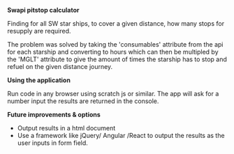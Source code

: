 **Swapi pitstop calculator**

Finding for all SW star ships, to cover a given distance, how many stops for resupply are required.

The problem was solved by taking the 'consumables' attribute from the api for each starship and converting to hours which can then be multipled by the 'MGLT' attribute to give the amount of times the starship has to stop and refuel on the given distance journey. 


**Using the application**

Run code in any browser using scratch js or similar. The app will ask for a number input the results are returned in the console.


**Future improvements & options**

- Output results in a html document
- Use a framework like jQuery/ Angular /React to output the results as the user inputs in form field.
